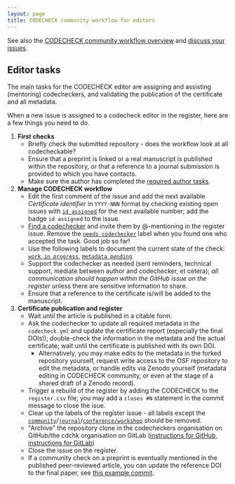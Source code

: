 ```yaml
---
layout: page
title: CODECHECK community workflow for editors
---
```


See also the [CODECHECK community workflow overview](/guide/community-workflow-overview) and [discuss your issues](https://github.com/orgs/codecheckers/discussions).

## Editor tasks

The main tasks for the CODECHECK editor are assigning and assisting (mentoring) codecheckers, and validating the publication of the certificate and all metadata.

When a new issue is assigned to a codecheck editor in the register, here are a few things you need to do.

1. **First checks**
    - Briefly check the submitted repository - does the workflow look at all codecheckable?
    - Ensure that a preprint is linked or a real manuscript is published within the repository, or that a reference to a journal submission is provided to which you have contacts.
    - Make sure the author has completed the [required author tasks](/guide/community-workflow-author#requirements).
1. **Manage CODECHECK workflow**
    - Edit the first comment of the issue and add the next available _Certificate identifier_ in `YYYY-NNN` format by checking existing open issues with [`id assigned`](https://github.com/codecheckers/register/labels/id%20assigned) for the next available number; add the badge `id assigned` to the issue.
    - [Find a codechecker](https://github.com/codecheckers/codecheckers/) and invite them by @-mentioning in the register issue. Remove the [`needs codechecker`](https://github.com/codecheckers/register/labels/needs%20codechecker) label when you found one who accepted the task. Good job so far!
    - Use the following labels to document the current state of the check: [`work in progress`](https://github.com/codecheckers/register/labels/work%20in%20progress), [`metadata pending`](https://github.com/codecheckers/register/labels/metadata%20pending)
    - Support the codechecker as needed (sent reminders, technical support, mediate between author and codechecker, et cetera); _all communication should happen within the GitHub issue on the register_ unless there are sensitive information to share.
    - Ensure that a reference to the certificate is/will be added to the manuscript.
1. **Certificate publication and register**
    - Wait until the article is published in a citable form.
    - Ask the codechecker to update all required metadata in the `codecheck.yml` and update the certificate report (especially the final DOIs!); double-check the information in the metadata and the actual certificate; wait until the certificate is published with its own DOI.
        - Alternatively, you may make edits to the metadata in the forked repository yourself, request write access to the OSF repository to edit the metadata, or handle edits via Zenodo yourself (metadata editing in CODECHECK community, or even at the stage of a shared draft of a Zenodo record).
    - Trigger a rebuild of the register by adding the CODECHECK to the `register.csv` file; you may add a `closes #N` statement in the commit message to close the isue.
    - Clear up the labels of the register issue - all labels except the [`community`](https://github.com/codecheckers/register/labels/community)/[`journal`](https://github.com/codecheckers/register/labels/journal)/[`conference/workshop`](https://github.com/codecheckers/register/labels/conference%2Fworkshop) should be removed.
    - "Archive" the repository clone in the codecheckers organisation on GitHub/the cdchk organisation on GitLab ([instructions for GitHub](https://docs.github.com/en/github/creating-cloning-and-archiving-repositories/about-archiving-repositories), [instructions for GitLab](https://docs.gitlab.com/ee/user/project/working_with_projects.html#archive-a-project))
    - Close the issue on the register.
    - If a community check on a preprint is eventually mentioned in the published peer-reviewed article, you can update the reference DOI to the final paper, see [this example commit](https://github.com/codecheckers/leba-manuscript/commit/06e9a82da9a29a6edea1307ffbee050ee0a40cbb).
